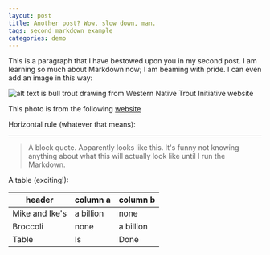 ```yaml
---
layout: post
title: Another post? Wow, slow down, man.
tags: second markdown example
categories: demo
---
```


This is a paragraph that I have bestowed upon you in my second post.
I am learning so much about Markdown now; I am beaming with pride.
I can even add an image in this way:

![alt text is bull trout drawing from Western Native Trout Initiative website](https://westernnativetrout.org/wp-content/uploads/2023/10/Bull-trout-char-big.jpeg)

This photo is from the following [website](https://westernnativetrout.org/what-are-western-native-trout-and-char/bull-trout/)

Horizontal rule (whatever that means):

-------------

> A block quote.
> Apparently looks like this.
> It's funny not knowing anything about what this will actually look like until I run the Markdown.

A table (exciting!):

| header | column a | column b |
| --- | --- | --- |
| Mike and Ike's | a billion | none |
| Broccoli | none | a billion | 
| Table | Is | Done |
